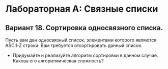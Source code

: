 
# Лабораторная A: Связные списки

## Вариант 18. Сортировка односвязного списка.

Пусть вам дан односвязный список, элементами которого являются ASCII-Z строки. Вам требуется отсортировать данный список.

-   Придумайте и реализуйте алгоритм сортировки в данном случае. Какова его алгоритмическая сложность?
